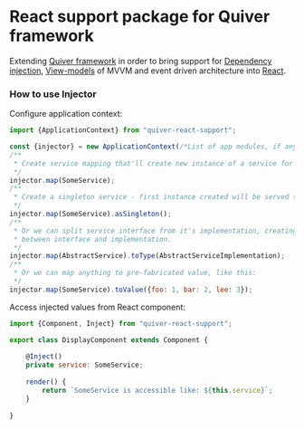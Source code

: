 # React support package for Quiver framework

Extending [Quiver framework](https://www.npmjs.com/package/quiver-framework) in order to bring support for 
[Dependency injection](https://en.wikipedia.org/wiki/Dependency_injection), [View-models](https://en.wikipedia.org/wiki/Model%E2%80%93view%E2%80%93viewmodel) of 
MVVM and event driven architecture into 
[React](https://reactjs.org).

### How to use Injector

Configure application context:

```javascript
import {ApplicationContext} from "quiver-react-support";

const {injector} = new ApplicationContext(/*List of app modules, if any go here*/);
/**
 * Create service mapping that'll create new instance of a service for each consumer
 */
injector.map(SomeService);
/**
 * Create a singleton service - first instance created will be served to each following consumer
 */
injector.map(SomeService).asSingleton();
/**
 * Or we can split service interface from it's implementation, creating strong abstraction 
 * between interface and implementation.
 */
injector.map(AbstractService).toType(AbstractServiceImplementation);
/**
 * Or we can map anything to pre-fabricated value, like this:
 */
injector.map(SomeService).toValue({foo: 1, bar: 2, lee: 3});
```

Access injected values from React component:
```javascript
import {Component, Inject} from "quiver-react-support";

export class DisplayComponent extends Component {
    
    @Inject()
    private service: SomeService;
    
    render() {
        return `SomeService is accessible like: ${this.service}`;
    }
    
}
```